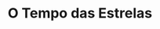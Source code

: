 ---
Numero: 63
title: O Tempo das Estrelas
Autor: Robert A Heinlein
Co-autor: 
Ano-de-Publicacao: 1961
Titulo-original: Time for the Stars
Tradutor: Mário-Henrique Leiria
Co-tradutor: 
Ano-de-edicao: 1956
alias: Robert-A-Heinlein
Autor2-alias: 
Tradutor1-alias: Mario-Henrique-Leiria
Tradutor2-alias: 
Titulo-link: 63-O-Tempo-das-Estrelas
Capa: Lima de Freitas
pags: 204
Capa-link: Lima-de-Freitas
---